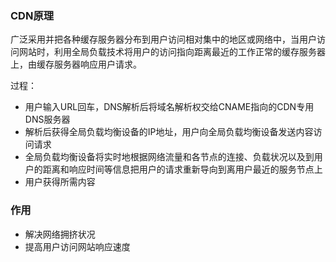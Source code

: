 ### CDN原理

广泛采用并把各种缓存服务器分布到用户访问相对集中的地区或网络中，当用户访问网站时，利用全局负载技术将用户的访问指向距离最近的工作正常的缓存服务器上，由缓存服务器响应用户请求。

过程：

* 用户输入URL回车，DNS解析后将域名解析权交给CNAME指向的CDN专用DNS服务器
* 解析后获得全局负载均衡设备的IP地址，用户向全局负载均衡设备发送内容访问请求
* 全局负载均衡设备将实时地根据网络流量和各节点的连接、负载状况以及到用户的距离和响应时间等信息把用户的请求重新导向到离用户最近的服务节点上
* 用户获得所需内容

### 作用

* 解决网络拥挤状况
* 提高用户访问网站响应速度

